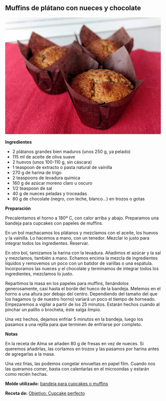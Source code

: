 ## Muffins de plátano con nueces y chocolate

![Muffins de plátano con nueces y chocolate](../../uploads/images/muffins-platano-chocolate-nueces.jpg "Muffins de plátano con nueces y chocolate")

**Ingredientes**

- 2 plátanos grandes bien maduros (unos 250 g, ya pelado)
- 115 ml de aceite de oliva suave
- 2 huevos (unos 100-110 g, sin cáscara)
- 1 teaspoon de extracto o pasta natural de vainilla
- 270 g de harina de trigo
- 2 teaspoons de levadura química
- 160 g de azúcar moreno claro u oscuro
- 1/2 teaspoon de sal
- 40 g de nueces peladas y troceadas
- 80 g de chocolate (negro, con leche, blanco...) en trozos o gotas

**Preparación**

Precalentamos el horno a 180º C, con calor arriba y abajo. Preparamos una bandeja para cupcakes con papeles de muffins.

En un bol machacamos los plátanos y mezclamos con el aceite, los huevos y la vainilla. Lo hacemos a mano, con un tenedor. Mezclar lo justo para integrar todos los ingredientes. Reservar.

En otro bol, tamizamos la harina con la levadura. Añadimos el azúcar y la sal y mezclamos, también a mano. Echamos encima la mezcla de ingredientes líquidos y removemos un poco con un batidor de varillas o una espátula. Incorporamos las nueces y el chocolate y terminamos de integrar todos los ingredientes, mezclamos lo justo.

Repartimos la masa en los papeles para muffins, llenándolos generosamente, casi hasta el borde del hueco de la bandeja. Metemos en el horno a una altura por debajo del centro. Dependiendo del tamaño del que los hagamos (y de nuestro horno) variará un poco el tiempo de horneado. Empezaremos a vigilar a partir de los 25 minutos. Estarán hechos cuando al pinchar un palillo o brocheta, éste salga limpio.

Una vez hechos, dejamos enfriar 5 minutos en la bandeja, luego los pasamos a una rejilla para que terminen de enfriarse por completo.

**Notas**

En la receta de Alma se añaden 80 g de fresas en vez de nueces. Si queremos añadirlas, las cortamos en trozos y las pasamos por harina antes de agregarlas a la masa.

Una vez frías, las podemos congelar envueltas en papel film. Cuando nos las queramos comer, basta con calentarlas en el microondas y estarán como recién hechas.

**Molde utilizado:** [bandeja para cupcakes o muffins](../../moldes-y-utensilios.md)

**Receta de:** [Objetivo: Cupcake perfecto](http://www.objetivocupcake.com/2013/06/muffins-de-platano-y-fresa.html)
